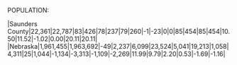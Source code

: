 POPULATION:

|Saunders County|22,361|22,787|83|426|78|237|79|260|-1|-23|0|0|85|454|85|454|10.50|11.52|-1.02|0.00|20.11|20.11|
|Nebraska|1,961,455|1,963,692|-49|2,237|6,099|23,524|5,041|19,213|1,058|4,311|25|1,044|-1,134|-3,313|-1,109|-2,269|11.99|9.79|2.20|0.53|-1.69|-1.16|
